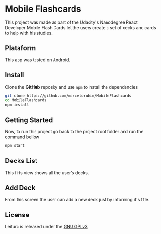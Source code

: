 # Mobile Flashcards

This project was made as part of the Udacity's Nanodegree React Developer 
Mobile Flash Cards let the users create a set of decks and cards to help with his studies.

## Plataform

This app was tested on Android.

## Install

Clone the **GitHub** reposity and use `npm` to install the dependencies

```sh
git clone https://github.com/marcelorubim/MobileFlashcards
cd MobileFlashcards
npm install
```

## Getting Started

Now, to run this project go back to the project root folder and run the command bellow

```sh
npm start
```
## Decks List

This firts view shows all the user's decks.

## Add Deck
 
From this screen the user can add a new deck just by informing it's title.

## License

Leitura is released under the [GNU GPLv3](https://www.gnu.org/licenses/gpl-3.0.txt)